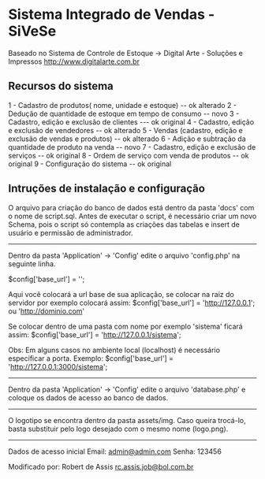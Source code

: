 ﻿# Sistema Integrado de Vendas - SiVeSe
Baseado no Sistema de Controle de Estoque -> Digital Arte - Soluções e Impressos
http://www.digitalarte.com.br

Recursos do sistema
----------------------------------------------------------------------------------------------------------------------------------------
1 - Cadastro de produtos( nome, unidade e estoque) -- ok alterado 
2 - Dedução de quantidade de estoque em tempo de consumo -- novo
3 - Cadastro, edição e exclusão de clientes --- ok original
4 - Cadastro, edição e exclusão de vendedores -- ok alterado
5 - Vendas (cadastro, edição e exclusão de vendas e produtos) -- ok alterado
6 - Adição e subtração da quantidade de produto na venda -- novo
7 - Cadastro, edição e exclusão de serviços -- ok original
8 - Ordem de serviço com venda de produtos -- ok original
9 - Configuração do sistema -- ok original


Intruções de instalação e configuração
----------------------------------------------------------------------------------------------------------------------------------------

O arquivo para criação do banco de dados está dentro da pasta 'docs' com o nome de script.sql.
Antes de executar o script, é necessário criar um novo Schema, pois o script só contempla as criações das tabelas e insert de usuário e permissão de administrador.

----------------------------------------------------------------------------------------------------------------------------------------

Dentro da pasta 'Application' -> 'Config' edite o arquivo 'config.php' na seguinte linha. 

$config['base_url']	= '';

Aqui você colocará a url base de sua aplicação, se colocar na raiz do servidor por exemplo colocará assim: $config['base_url']	= 'http://127.0.0.1'; ou 'http://dominio.com'

Se colocar dentro de uma pasta com nome por exemplo 'sistema' ficará assim:
$config['base_url']	= 'http://127.0.0.1/sistema';


Obs: Em alguns casos no ambiente local (localhost) é necessário especificar a porta.
Exemplo: $config['base_url']	= 'http://127.0.0.1:3000/sistema';

---------------------------------------------------------------------------------------------------------------------------

Dentro da pasta 'Application' -> 'Config' edite o arquivo 'database.php' e coloque os dados de acesso ao banco de dados. 

---------------------------------------------------------------------------------------------------------------------------

O logotipo se encontra dentro da pasta assets/img. Caso queira trocá-lo, basta substituir pelo logo desejado com o mesmo nome (logo.png). 

----------------------------------------------------------------------------------------------------------------------------------------

Dados de acesso inicial
Email: admin@admin.com
Senha: 123456



Modificado por:
Robert de Assis
rc.assis.job@bol.com.br

